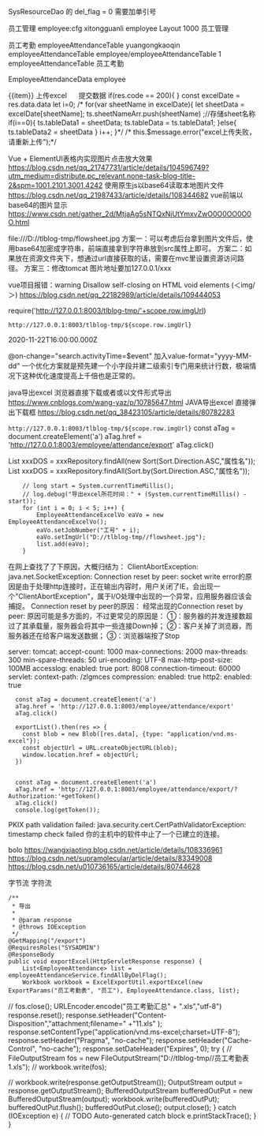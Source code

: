 SysResourceDao 的 del_flag = 0 需要加单引号

员工管理
employee:cfg
xitongguanli
employee
Layout
1000
员工管理

员工考勤
employeeAttendanceTable
yuangongkaoqin
employeeAttendanceTable
employee/employeeAttendanceTable
1
employeeAttendanceTable
员工考勤

EmployeeAttendanceData
employee

<el-row :gutter="20" type="flex" justify="space-between">
<el-col :span="6">
<el-button type="danger" v-for="(item,index) in sheetNameArr" :key="index"  @click.native="changeTable(index)">{{item}}</el-button>
</el-col>
<el-col  :span="1" :offset="12">
<el-upload
class="upload-demo"
ref="upload"
action="doUpload"
:limit="1"
:before-upload="beforeUpload">
<el-button slot="trigger" size="middle" type="primary" style="margin-right: 20px">上传excel</el-button>
</el-upload>
</el-col>
<el-col :span="2">
<el-button type="success" @click="submitExcelData()"  size="middle">提交数据</el-button>
</el-col>
</el-row>
        if(res.code == 200){
        }
const excelDate = res.data.data
let i=0;
/*                  for(var sheetName in excelDate){
                    let sheetData = excelDate[sheetName];
                        ts.sheetNameArr.push(sheetName) ;//存储sheet名称
                        if(i==0){
                          ts.tableData1 = sheetData;
                          ts.tableData = ts.tableData1;
                        }else{
                          ts.tableData2 = sheetData
                        }
                        i++;
                      }*/
/*  this.$message.error("excel上传失败，请重新上传");*/

Vue + ElementUI表格内实现图片点击放大效果
	https://blog.csdn.net/qq_21747731/article/details/104596749?utm_medium=distribute.pc_relevant.none-task-blog-title-2&spm=1001.2101.3001.4242
使用原生js以base64读取本地图片文件
	https://blog.csdn.net/qq_21987433/article/details/108344682
vue前端以base64的图片显示
	https://www.csdn.net/gather_2d/MtjaAg5sNTQxNjUtYmxvZwO0O0OO0O0O.html

file:///D://tlblog-tmp/flowsheet.jpg
方案一：可以考虑后台拿到图片文件后，使用base64加密成字符串，前端直接拿到字符串放到src属性上即可。
方案二：如果放在资源文件夹下，想通过url直接获取的话，需要在mvc里设置资源访问路径。
方案三：修改tomcat
图片地址要加127.0.0.1/xxx 

vue项目报错：warning Disallow self-closing on HTML void elements (＜img/＞)
	https://blog.csdn.net/qq_22182989/article/details/109444053

require('http://127.0.0.1:8003/tlblog-tmp/'+scope.row.imgUrl)

`http://127.0.0.1:8003/tlblog-tmp/${scope.row.imgUrl}`

2020-11-22T16:00:00.000Z



@on-change="search.activityTime=$event" 
加入value-format="yyyy-MM-dd"
一个优化方案就是预先建一个小字段并建二级索引专门用来统计行数，极端情况下这种优化速度提高上千倍也是正常的。

java导出excel 浏览器直接下载或者或以文件形式导出
	https://www.cnblogs.com/wang-yaz/p/10785647.html
JAVA导出excel 直接弹出下载框
	https://blog.csdn.net/qq_38423105/article/details/80782283

`http://127.0.0.1:8003/tlblog-tmp/${scope.row.imgUrl}`
      const aTag = document.createElement('a')
      aTag.href = 'http://127.0.0.1:8003/employee/attendance/export'
      aTag.click()

List<xxxDO> xxxDOS = xxxRepository.findAll(new Sort(Sort.Direction.ASC,"属性名"));
List<xxxDO> xxxDOS = xxxRepository.findAll(Sort.by(Sort.Direction.ASC,"属性名"));

		// long start = System.currentTimeMillis();
		// log.debug("导出excel所花时间：" + (System.currentTimeMillis() - start));
		for (int i = 0; i < 5; i++) {
			EmployeeAttendanceExcelVo eaVo = new EmployeeAttendanceExcelVo();
			eaVo.setJobNumber("工号" + i);
			eaVo.setImgUrl("D://tlblog-tmp//flowsheet.jpg");
			list.add(eaVo);
		}

在网上查找了了下原因，大概归结为： 
ClientAbortException: java.net.SocketException: Connection reset by peer: socket write error的原因是由于处理http连接时，正在输出内容时，用户关闭了IE，会出现一个"ClientAbortException"，属于I/O处理中出现的一个异常，应用服务器应该会捕捉。 
Connection reset by peer的原因： 
经常出现的Connection reset by peer: 原因可能是多方面的，不过更常见的原因是： 
①：服务器的并发连接数超过了其承载量，服务器会将其中一些连接Down掉； 
②：客户关掉了浏览器，而服务器还在给客户端发送数据； 
③：浏览器端按了Stop 


server:
  tomcat:
    accept-count: 1000
    max-connections: 2000
    max-threads: 300
    min-spare-threads: 50
    uri-encoding: UTF-8
    max-http-post-size: 100MB
    accesslog:
      enabled: true
  port: 8008
  connection-timeout: 60000
  servlet:
    context-path: /zlgmces
  compression:
    enabled: true
  http2:
    enabled: true

      const aTag = document.createElement('a')
      aTag.href = 'http://127.0.0.1:8003/employee/attendance/export'
      aTag.click()

      exportList().then(res => {
        const blob = new Blob([res.data], {type: "application/vnd.ms-excel"});
        const objectUrl = URL.createObjectURL(blob);
        window.location.href = objectUrl;
      })


      const aTag = document.createElement('a')
      aTag.href = 'http://127.0.0.1:8003/employee/attendance/export/?Authorization:'+getToken()
      aTag.click()
      console.log(getToken());

PKIX path validation failed: java.security.cert.CertPathValidatorException: timestamp check failed
你的主机中的软件中止了一个已建立的连接。

bolo
	https://wangxiaoting.blog.csdn.net/article/details/108336961
	https://blog.csdn.net/supramolecular/article/details/83349008
	https://blog.csdn.net/u010736165/article/details/80744628



字节流 字符流















	/**
	 * 导出
	 *
	 * @param response
	 * @throws IOException
	 */
	@GetMapping("/export")
	@RequiresRoles("SYSADMIN")
	@ResponseBody
	public void exportExcel(HttpServletResponse response) {
		List<EmployeeAttendance> list = employeeAttendanceService.findAllByDelFlag();
		Workbook workbook = ExcelExportUtil.exportExcel(new ExportParams("员工考勤表", "员工"), EmployeeAttendance.class, list);
//		fos.close(); URLEncoder.encode("员工考勤汇总" + ".xls","utf-8")
		response.reset();
		response.setHeader("Content-Disposition","attachment;filename=" +"11.xls" );
		response.setContentType("application/vnd.ms-excel;charset=UTF-8");
		response.setHeader("Pragma", "no-cache");
		response.setHeader("Cache-Control", "no-cache");
		response.setDateHeader("Expires", 0);
		try {
//			FileOutputStream fos = new FileOutputStream("D://tlblog-tmp//员工考勤表1.xls");
//			workbook.write(fos);
			
//			workbook.write(response.getOutputStream());
			OutputStream output = response.getOutputStream();
			BufferedOutputStream bufferedOutPut = new BufferedOutputStream(output);
			workbook.write(bufferedOutPut);
			bufferedOutPut.flush();
			bufferedOutPut.close();
			output.close();
		} catch (IOException e) {
			// TODO Auto-generated catch block
			e.printStackTrace();
		}
	}